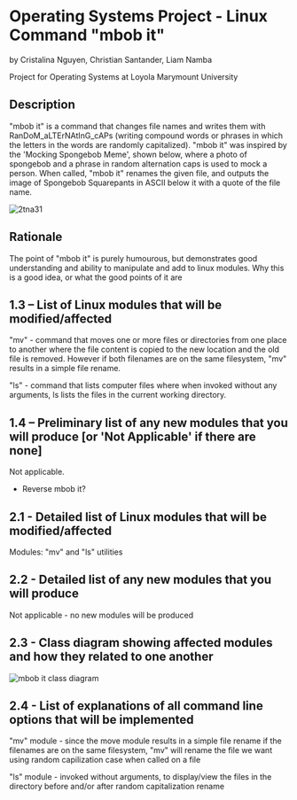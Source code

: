 # Operating Systems Project - Linux Command "mbob it"
by Cristalina Nguyen, Christian Santander, Liam Namba

Project for Operating Systems at Loyola Marymount University

## Description
"mbob it" is a command that changes file names and writes them with RanDoM_aLTErNAtInG_cAPs (writing compound words or phrases in which the letters in the words are randomly capitalized). "mbob it" was inspired by the 'Mocking Spongebob Meme', shown below, where a photo of spongebob and a phrase in random alternation caps is used to mock a person. When called, "mbob it" renames the given file, and outputs the image of Spongebob Squarepants in ASCII below it with a quote of the file name.

![2tna31](https://user-images.githubusercontent.com/21330088/52768280-f1a85a00-2fe1-11e9-9127-fd2bb7afcbee.jpg)

## Rationale
The point of "mbob it" is purely humourous, but demonstrates good understanding and ability to manipulate and add to linux modules. Why this is a good idea, or what the good points of it are 


## 1.3 – List of Linux modules that will be modified/affected
"mv" - command that moves one or more files or directories from one place to another where the file content is copied to the new location and the old file is removed. However if both filenames are on the same filesystem, "mv" results in a simple file rename.

"ls" - command that lists computer files where when invoked without any arguments, ls lists the files in the current working directory.


## 1.4 – Preliminary list of any new modules that you will produce [or 'Not Applicable' if there are none]
Not applicable.
- Reverse mbob it?

## 2.1 - Detailed list of Linux modules that will be modified/affected
Modules: "mv" and "ls" utilities

## 2.2 - Detailed list of any new modules that you will produce 
Not applicable - no new modules will be produced

## 2.3 - Class diagram showing affected modules and how they related to one another
![mbob it class diagram](https://user-images.githubusercontent.com/21330088/56550410-6a73e700-653a-11e9-9adb-12338f68e8e6.jpg)

## 2.4 - List of explanations of all command line options that will be implemented
"mv" module - since the move module results in a simple file rename if the filenames are on the same filesystem, "mv" will rename the file we want using random capilization case when called on a file

"ls" module - invoked without arguments, to display/view the files in the directory before and/or after random capitalization rename
